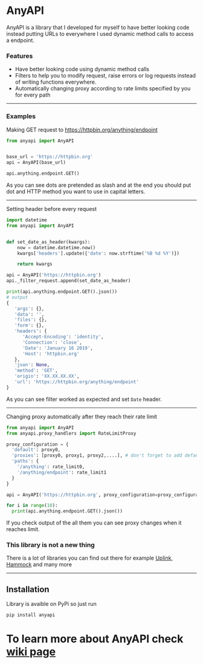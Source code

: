 # AnyAPI
AnyAPI is a library that I developed for myself to have better looking code instead putting URLs to everywhere I used dynamic method calls to access a endpoint.

### Features
* Have better looking code using dynamic method calls
* Filters to help you to modify request, raise errors or log requests instead of writing functions everywhere.
* Automatically changing proxy according to rate limits specified by you for every path


***

### Examples
Making GET request to https://httpbin.org/anything/endpoint
```python
from anyapi import AnyAPI


base_url = 'https://httpbin.org'
api = AnyAPI(base_url)

api.anything.endpoint.GET()
```
As you can see dots are pretended as slash and at the end you should put dot and HTTP method you want to use in capital letters.

***

Setting header before every request
```python
import datetime
from anyapi import AnyAPI


def set_date_as_header(kwargs):
    now = datetime.datetime.now()
    kwargs['headers'].update({'date': now.strftime('%B %d %Y')})

    return kwargs

api = AnyAPI('https://httpbin.org')
api._filter_request.append(set_date_as_header)

print(api.anything.endpoint.GET().json())
# output
{
   'args': {},
   'data': '',
   'files': {},
   'form': {},
   'headers': {
      'Accept-Encoding': 'identity',
      'Connection': 'close',
      'Date': 'January 16 2019',
      'Host': 'httpbin.org'
   },
   'json': None,
   'method': 'GET',
   'origin': 'XX.XX.XX.XX',
   'url': 'https://httpbin.org/anything/endpoint'
}
```
As you can see filter worked as expected and set `Date` header.

***

Changing proxy automatically after they reach their rate limit
```python
from anyapi import AnyAPI
from anyapi.proxy_handlers import RateLimitProxy

proxy_configuration = {
  'default': proxy0,
  'proxies': [proxy0, proxy1, proxy2,....], # don't forget to add default proxy!
  'paths': {
    '/anything': rate_limit0,
    '/anything/endpoint': rate_limit1
  }
}

api = AnyAPI('https://httpbin.org', proxy_configuration=proxy_configuration, proxy_handler=RateLimitProxy)

for i in range(10):
  print(api.anything.endpoint.GET().json())
```
If you check output of the all them you can see proxy changes when it reaches limit.

### This library is not a new thing
There is a lot of libraries you can find out there for example [Uplink](https://github.com/prkumar/uplink/), [Hammock](https://github.com/kadirpekel/hammock) and many more

***

## Installation
Library is avaible on PyPi so just run

```
pip install anyapi
```


# To learn more about AnyAPI check [wiki page](https://github.com/FKLC/AnyAPI/wiki/)
